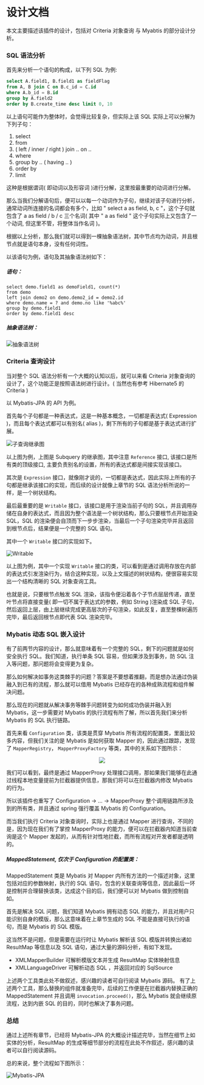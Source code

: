 # 设计文档

本文主要描述该插件的设计，包括对 Criteria 对象查询 与 Myabtis 的部分设计分析。
 
### SQL 语法分析

首先来分析一个语句的构成，以下列 SQL 为例:

```SQL
select A.field1, B.field1 as fieldFlag 
from A, B join C on B.c_id = C.id 
where A.b_id = B.id 
group by A.field2 
order by B.create_time desc limit 0, 10
```

以上语句可能作为整体时，会觉得比较复杂，但实际上该 SQL 实际上可以分解为下列子句：

1. select 
2. from
3. ( left / inner / right ) join .. on ..
4. where 
5. group by .. ( having .. ) 
6. order by
7. limit

这种是根据谓词( 即动词以及形容词 )进行分解，这里按最重要的动词进行分解。

那么当我们分解语句后，便可以以每一个动词作为子句，继续对该子句进行分析，通常动词所连接的名词都会有多个，比如 " select a as field, b, c "，这个子句就包含了 a as field / b / c 三个名词( 其中 " a as field " 这个子句实际上又包含了一个动词, 但这里不管，将整体当作名词 )。

根据以上分析，那么我们就可以得到一棵抽象语法树，其中节点均为动词，并且根节点就是语句本身，没有任何词性。

以该语句为例，语句及其抽象语法树如下：

##### 语句：

```
select demo.field1 as demoField1, count(*) 
from demo 
left join demo2 on demo.demo2_id = demo2.id 
where demo.name = ? and demo.no like '%abc%' 
group by demo.field1 
order by demo.field1 desc
```

##### 抽象语法树：
![抽象语法树](https://github.com/itfinally/PhotoAlbum/blob/master/mybatis-helper/%E6%8A%BD%E8%B1%A1%E8%AF%AD%E6%B3%95%E6%A0%91.jpg?raw=true)

### Criteria 查询设计

当对整个 SQL 语法分析有一个大概的认知以后，就可以来看 Criteria 对象查询的设计了，这个功能正是按照语法树进行设计。( 当然也有参考 Hibernate5 的 Criteria )

以 Mybatis-JPA 的 API 为例。

首先每个子句都是一种表达式，这是一种基本概念，一切都是表达式( Expression )，而且每个表达式都可以有别名( alias )，剩下所有的子句都是基于表达式进行扩展。

![子查询继承图](https://github.com/itfinally/PhotoAlbum/blob/master/mybatis-helper/Subquery%20%E7%BB%A7%E6%89%BF%E5%9B%BE.png?raw=true)

以上图为例，上图是 Subquery 的继承图，其中注意 `Reference` 接口,  该接口是所有类的顶级接口, 主要负责别名的设置，所有的表达式都是间接实现该接口。

其次是 `Expression` 接口，就像刚才说的，一切都是表达式，因此实际上所有的子句都是继承该接口的实现，而后续的设计就像上章节的 SQL 语法分析所说的一样，是一个树状结构。

最后最重要的是 `Writable` 接口，该接口是用于渲染当前子句的 SQL，并且调用存储在自身的表达式，而且因为整个语法是一个树状结构，那么只要根节点开始渲染 SQL，SQL 的渲染便会自顶而下一步步渲染，当最后一个子句渲染完毕并且返回到根节点后，结果便是一个完整的 SQL 语句。

其中一个 `Writable` 接口的实现如下。

![Writable](https://github.com/itfinally/PhotoAlbum/blob/master/mybatis-helper/Writable%20%E5%86%85%E9%83%A8%E5%AE%9E%E7%8E%B0.png?raw=true)

以上图为例，其中一个实现 `Writable` 接口的类，可以看到是通过调用存放在内部的表达式引发渲染行为，结合这种实现，以及上文描述的树状结构，便很容易实现出一个结构清晰的 SQL 对象查询工具。

也就是说，只要根节点触发 SQL 渲染，该指令便沿着各个子节点层层传递，直至叶节点将直接变量( 即一切不属于表达式的参数，例如 String )渲染成 SQL 子句，然后返回上层，由上层继续完成更高层次的子句渲染，如此反复，直至整棵树遍历完毕，最后返回根节点即代表 SQL 渲染完毕。

### Mybatis 动态 SQL 嵌入设计

有了前两节内容的设计，那么就意味着有一个完整的 SQL，剩下的问题就是如何安全执行 SQL。我们知道，执行单条 SQL 容易，但如果涉及到事务，防 SQL 注入等问题，那问题将会变得更为复杂。

那么如何解决如事务这类棘手的问题？答案是不要想着推翻，而是想办法通过伪装融入到已有的流程，那么就可以借用 Mybatis 已经存在的各种成熟流程和组件解决问题。

那么现在的问题就从解决事务等棘手问题转变为如何成功伪装并融入到 Mybatis，这一步需要对 Mybatis 的执行流程有所了解，所以首先我们来分析 Mybatis 的 SQL 执行链路。

首先来看 `Configuration` 类，该类是贯穿 Mybatis 所有流程的配置类，里面比较多内容，但我们关注的是 Mybatis 是如何获取 Mapper 的，因此通过跟踪，发现了 `MapperRegistry`， `MapperProxyFactory` 等类，其中的关系如下图所示：

<div align="center">
<img src="https://github.com/itfinally/PhotoAlbum/blob/master/mybatis-helper/Mybatis%20MapperProxy%20%E6%B5%81%E7%A8%8B%E5%9B%BE.png?raw=true">
</div>

我们可以看到，最终是通过 MapperProxy 处理接口调用，那如果我们能够在此通过线程本地变量提前为拦截器提供信息，那我们将可以在拦截器内修改 Mybatis 的行为。

所以该插件也重写了 Configuration -> ... -> MapperProxy 整个调用链路所涉及到的所有类，并且通过 spring 强行覆盖 Mybatis 的 Configuration。

而当我们执行 Criteria 对象查询时，实际上也是通过 Mapper 进行查询，不同的是，因为现在我们有了掌控 MapperProxy 的能力，便可以在拦截器内知道当前查询是这个 Mapper 发起的，从而有针对性地拦截，而所有流程对开发者都是透明的。

##### MappedStatement, 仅次于 Configuration 的配置类：

MappedStatement 类是 Mybatis 对 Mapper 内所有方法的一个描述对象，这里包括对应的参数映射，执行的 SQL 语句，包含的关联查询等信息，因此最后一环是控制并合理替换该类，达成这个目的后，我们便可以对 Mybatis 做到控制自如。

首先是解决 SQL 问题，我们知道 Mybatis 拥有动态 SQL 的能力，并且对用户只能识别自身的模版，那么这意味着在上章节生成的 SQL 不能是直接可执行的语句，而是 Mybatis 的 SQL 模版。

这当然不是问题，但是需要在运行时让 Mybatis 解析该 SQL 模版并转换出诸如 ResultMap 等信息以及 SQL 语句，通过大量的源码分析，有如下发现。

- XMLMapperBuilder 可解析模版文本并生成 ResultMap 实体映射信息
- XMLLanguageDriver 可解析动态 SQL ，并返回对应的 SqlSource

上述两个工具类此处不做叙述，感兴趣的读者可自行阅读 Mybatis 源码。
有了上述两个工具，那么替换的组件就准备完毕，后续的工作便是在拦截器内替换正确的 MappedStatement 并且调用 `invocation.proceed()`，那么 Mybatis 就会继续原流程，达到内嵌 SQL 的目的，同时也解决了事务问题。

### 总结

通过上述所有章节，已经将 Mybatis-JPA 的大概设计描述完毕，当然在细节上如实体的分析，ResultMap 的生成等细节部分的流程在此处不作叙述，感兴趣的读者可以自行阅读源码。

总的来说，整个流程如下图所示：

![Mybatis-JPA](https://github.com/itfinally/PhotoAlbum/blob/master/mybatis-helper/Mybatis-JPA.png?raw=true)



